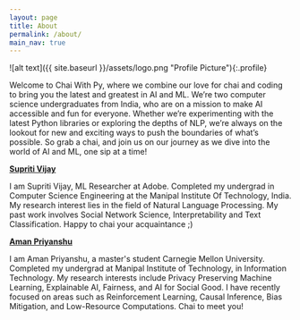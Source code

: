 ```yaml
---
layout: page
title: About
permalink: /about/
main_nav: true
---
```


![alt text]({{ site.baseurl }}/assets/logo.png "Profile Picture"){:.profile}

Welcome to Chai With Py, where we combine our love for chai and coding to bring you the latest and greatest in AI and ML. We’re two computer science undergraduates from India, who are on a mission to make AI accessible and fun for everyone. Whether we’re experimenting with the latest Python libraries or exploring the depths of NLP, we’re always on the lookout for new and exciting ways to push the boundaries of what’s possible. So grab a chai, and join us on our journey as we dive into the world of AI and ML, one sip at a time!

<a href="https://supritivijay.github.io/"><b>Supriti Vijay</b></a>

I am Supriti Vijay, ML Researcher at Adobe. Completed my undergrad in Computer Science Engineering at the Manipal Institute Of Technology, India. My research interest lies in the field of Natural Language Processing. My past work involves Social Network Science, Interpretability and Text Classification. Happy to chai your acquaintance ;)

<a href="https://amanpriyanshu.github.io/"><b>Aman Priyanshu</b></a>

I am Aman Priyanshu, a master's student Carnegie Mellon University. Completed my undergrad at Manipal Institute of Technology, in Information Technology. My research interests include Privacy Preserving Machine Learning, Explainable AI, Fairness, and AI for Social Good. I have recently focused on areas such as Reinforcement Learning, Causal Inference, Bias Mitigation, and Low-Resource Computations. Chai to meet you!


[SupritiVijay]: https://supritivijay.github.io
[Aman Priyanshu]: http://amanpriyanshu.github.io
[Twitter]: https://twitter.com/ChaiWithPy1